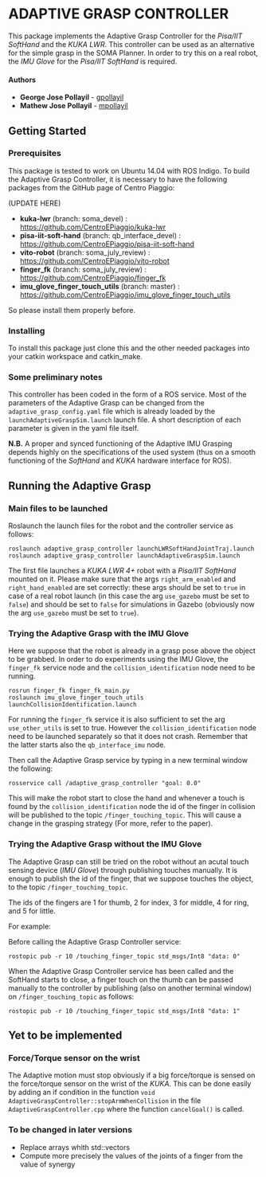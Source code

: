# ADAPTIVE GRASP CONTROLLER

This package implements the Adaptive Grasp Controller for the *Pisa/IIT SoftHand* and the *KUKA LWR*. This controller can be used as an alternative for the simple grasp in the SOMA Planner.
In order to try this on a real robot, the *IMU Glove* for the *Pisa/IIT SoftHand* is required.

#### Authors

* **George Jose Pollayil** - [gpollayil](https://github.com/gpollayil)
* **Mathew Jose Pollayil** - [mpollayil](https://github.com/mpollayil)

## Getting Started

### Prerequisites

This package is tested to work on Ubuntu 14.04 with ROS Indigo.
To build the Adaptive Grasp Controller, it is necessary to have the following packages from the GitHub page of Centro Piaggio:

(UPDATE HERE)
- **kuka-lwr** (branch: soma_devel) : https://github.com/CentroEPiaggio/kuka-lwr
- **pisa-iit-soft-hand** (branch: qb_interface_devel) : https://github.com/CentroEPiaggio/pisa-iit-soft-hand
- **vito-robot** (branch: soma_july_review) : https://github.com/CentroEPiaggio/vito-robot
- **finger_fk** (branch: soma_july_review) : https://github.com/CentroEPiaggio/finger_fk
- **imu_glove_finger_touch_utils** (branch: master) : https://github.com/CentroEPiaggio/imu_glove_finger_touch_utils 

So please install them properly before.

### Installing

To install this package just clone this and the other needed packages into your catkin workspace and catkin_make.

### Some preliminary notes

This controller has been coded in the form of a ROS service. Most of the parameters of the Adaptive Grasp can be changed from the `adaptive_grasp_config.yaml` file which is already loaded by the `launchAdaptiveGraspSim.launch` launch file. A short description of each parameter is given in the yaml file itself.

**N.B.** A proper and synced functioning of the Adaptive IMU Grasping depends highly on the specifications of the used system (thus on a smooth functioning of the *SoftHand* and *KUKA* hardware interface for ROS).

## Running the Adaptive Grasp

### Main files to be launched

Roslaunch the launch files for the robot and the controller service as follows:

```
roslaunch adaptive_grasp_controller launchLWRSoftHandJointTraj.launch
roslaunch adaptive_grasp_controller launchAdaptiveGraspSim.launch
```

The first file launches a *KUKA LWR 4+* robot with a *Pisa/IIT SoftHand* mounted on it. Please make sure that the args `right_arm_enabled` and `right_hand_enabled` are set correctly: these args should be set to `true` in case of a real robot launch (in this case the arg `use_gazebo` must be set to `false`) and should be set to `false` for simulations in Gazebo (obviously now the arg `use_gazebo` must be set to `true`).

### Trying the Adaptive Grasp with the IMU Glove

Here we suppose that the robot is already in a grasp pose above the object to be grabbed. In order to do experiments using the IMU Glove, the `finger_fk` service node and the `collision_identification` node need to be running. 

```
rosrun finger_fk finger_fk_main.py
roslaunch imu_glove_finger_touch_utils launchCollisionIdentification.launch
```

For running the `finger_fk` service it is also sufficient to set the arg `use_other_utils` is set to true. However the `collision_identification` node need to be launched separately so that it does not crash. Remember that the latter starts also the `qb_interface_imu` node. 

Then call the Adaptive Grasp service by typing in a new terminal window the following:

```
rosservice call /adaptive_grasp_controller "goal: 0.0"
```

This will make the robot start to close the hand and whenever a touch is found by the `collision_identification` node the id of the finger in collision will be published to the topic `/finger_touching_topic`. This will cause a change in the grasping strategy (For more, refer to the paper).

### Trying the Adaptive Grasp without the IMU Glove

The Adaptive Grasp can still be tried on the robot without an acutal touch sensing device (*IMU Glove*) through publishing touches manually.
It is enough to publish the id of the finger, that we suppose touches the object, to the topic `/finger_touching_topic`.

The ids of the fingers are 1 for thumb, 2 for index, 3 for middle, 4 for ring, and 5 for little.

For example:

Before calling the Adaptive Grasp Controller service:

```
rostopic pub -r 10 /touching_finger_topic std_msgs/Int8 "data: 0"
```

When the Adaptive Grasp Controller service has been called and the SoftHand starts to close, a finger touch on the thumb can be passed manually to the controller by publishing (also on another terminal window) on `/finger_touching_topic` as follows:

```
rostopic pub -r 10 /touching_finger_topic std_msgs/Int8 "data: 1"
```

## Yet to be implemented 

### Force/Torque sensor on the wrist

The Adaptive motion must stop obviously if a big force/torque is sensed on the force/torque sensor on the wrist of the *KUKA*. This can be done easily by adding an if condition in the function `void AdaptiveGraspController::stopArmWhenCollision` in the file `AdaptiveGraspController.cpp` where the function `cancelGoal()` is called.

### To be changed in later versions
- Replace arrays whith std::vectors
- Compute more precisely the values of the joints of a finger from the value of synergy


